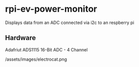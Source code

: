 # rpi-ev-power-monitor

Displays data from an ADC connected via i2c to an respberry pi

## Hardware
Adafriut ADS1115 16-Bit ADC - 4 Channel


/assets/images/electrocat.png
